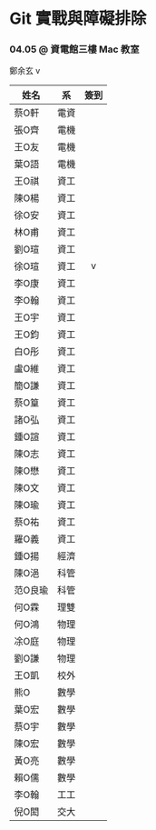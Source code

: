 # Git 實戰與障礙排除
### 04.05 @ 資電館三樓 Mac 教室

鄭余玄 v

姓名 | 系  | 簽到
--- | --- | :-:
蔡O軒	| 電資 |
張O齊	| 電機 |
王O友	| 電機 |
葉O語	| 電機 |
王O祺	| 資工 |
陳O楊	| 資工 |
徐O安	| 資工 |
林O甫	| 資工 |
劉O瑄	| 資工 | 
徐O瑄	| 資工 | v
李O康	| 資工 |
李O翰	| 資工 |
王O宇	| 資工 |
王O鈞	| 資工 |
白O彤	| 資工 |
盧O維	| 資工 |
簡O謙	| 資工 |
蔡O篁	| 資工 |
諸O弘	| 資工 |
鍾O諠	| 資工 |
陳O志	| 資工 |
陳O懋	| 資工 |
陳O文	| 資工 |
陳O瑜	| 資工 |
蔡O祐	| 資工 |
羅O義	| 資工 |
鍾O揚	| 經濟 |
陳O浥	| 科管 |
范O良瑜 | 科管 |
何O霖	| 理雙 |
何O鴻	| 物理 |
凃O庭	| 物理 |
劉O謙	| 物理 |
王O凱	| 校外 |
熊O  | 數學 |
葉O宏	| 數學 |
蔡O宇	| 數學 |
陳O宏	| 數學 |
黃O亮	| 數學 |
賴O儒	| 數學 |
李O翰	| 工工 |
倪O閎	| 交大 |
